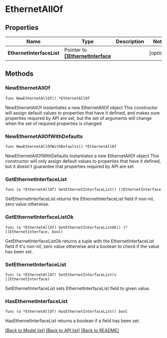 # EthernetAllOf

## Properties

Name | Type | Description | Notes
------------ | ------------- | ------------- | -------------
**EthernetInterfaceList** | Pointer to [**[]EthernetInterface**](EthernetInterface.md) |  | [optional] 

## Methods

### NewEthernetAllOf

`func NewEthernetAllOf() *EthernetAllOf`

NewEthernetAllOf instantiates a new EthernetAllOf object
This constructor will assign default values to properties that have it defined,
and makes sure properties required by API are set, but the set of arguments
will change when the set of required properties is changed

### NewEthernetAllOfWithDefaults

`func NewEthernetAllOfWithDefaults() *EthernetAllOf`

NewEthernetAllOfWithDefaults instantiates a new EthernetAllOf object
This constructor will only assign default values to properties that have it defined,
but it doesn't guarantee that properties required by API are set

### GetEthernetInterfaceList

`func (o *EthernetAllOf) GetEthernetInterfaceList() []EthernetInterface`

GetEthernetInterfaceList returns the EthernetInterfaceList field if non-nil, zero value otherwise.

### GetEthernetInterfaceListOk

`func (o *EthernetAllOf) GetEthernetInterfaceListOk() (*[]EthernetInterface, bool)`

GetEthernetInterfaceListOk returns a tuple with the EthernetInterfaceList field if it's non-nil, zero value otherwise
and a boolean to check if the value has been set.

### SetEthernetInterfaceList

`func (o *EthernetAllOf) SetEthernetInterfaceList(v []EthernetInterface)`

SetEthernetInterfaceList sets EthernetInterfaceList field to given value.

### HasEthernetInterfaceList

`func (o *EthernetAllOf) HasEthernetInterfaceList() bool`

HasEthernetInterfaceList returns a boolean if a field has been set.


[[Back to Model list]](../README.md#documentation-for-models) [[Back to API list]](../README.md#documentation-for-api-endpoints) [[Back to README]](../README.md)



